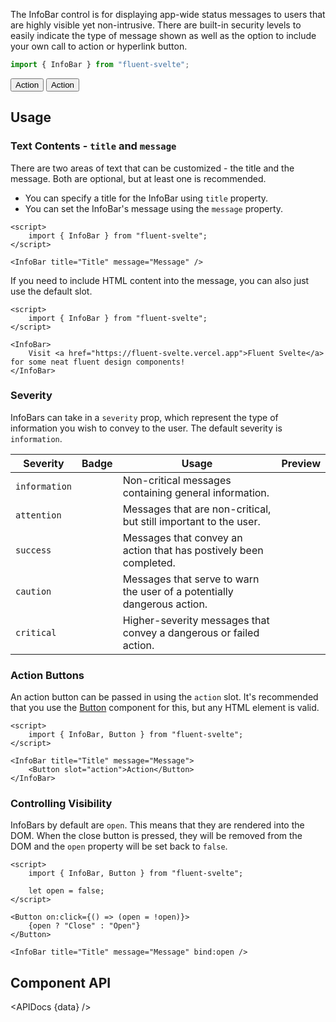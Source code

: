 <script lang="ts">
    import { InfoBar, InfoBadge, Button } from "fluent-svelte";
    import { Showcase, APIDocs } from "../../../../lib";

    import data from "fluent-svelte/InfoBar/InfoBar.svelte?raw&sveld";
</script>

The InfoBar control is for displaying app-wide status messages to users that are highly visible yet non-intrusive. There are built-in security levels to easily indicate the type of message shown as well as the option to include your own call to action or hyperlink button.

```ts
import { InfoBar } from "fluent-svelte";
```

<Showcase repl="789be6a7b377455aab6f44e123885423" columns={2}>
    <InfoBar title="Title" message="Message">
        <Button slot="action">Action</Button>
    </InfoBar>
    <InfoBar title="Title" message="Message" severity="attention">
        <Button slot="action" variant="accent">Action</Button>
    </InfoBar>
    <InfoBar title="Title" message="Message" closable={false} />
    <InfoBar title="Title" message="Message" severity="success" />
    <InfoBar title="Title" message="Message" severity="caution" />
    <InfoBar title="Title" message="Message" severity="critical" />
</Showcase>

## Usage

### Text Contents - `title` and `message`

There are two areas of text that can be customized - the title and the message. Both are optional, but at least one is recommended.

-   You can specify a title for the InfoBar using `title` property.
-   You can set the InfoBar's message using the `message` property.

```svelte example hideScript
<script>
	import { InfoBar } from "fluent-svelte";
</script>

<InfoBar title="Title" message="Message" />
```

If you need to include HTML content into the message, you can also just use the default slot.

```svelte example hideScript
<script>
	import { InfoBar } from "fluent-svelte";
</script>

<InfoBar>
	Visit <a href="https://fluent-svelte.vercel.app">Fluent Svelte</a> for some neat fluent design components!
</InfoBar>
```

### Severity

InfoBars can take in a `severity` prop, which represent the type of information you wish to convey to the user. The default severity is `information`.

| Severity      | Badge                                | Usage                                                                   | Preview                                                |
| ------------- | ------------------------------------ | ----------------------------------------------------------------------- | ------------------------------------------------------ |
| `information` | <InfoBadge severity="information" /> | Non-critical messages containing general information.                   | <InfoBar severity="information" title="Information" /> |
| `attention`   | <InfoBadge severity="attention" />   | Messages that are non-critical, but still important to the user.        | <InfoBar severity="attention" title="Attention" />     |
| `success`     | <InfoBadge severity="success" />     | Messages that convey an action that has postively been completed.       | <InfoBar severity="success" title="Success" />         |
| `caution`     | <InfoBadge severity="caution" />     | Messages that serve to warn the user of a potentially dangerous action. | <InfoBar severity="caution" title="Caution" />         |
| `critical`    | <InfoBadge severity="critical" />    | Higher-severity messages that convey a dangerous or failed action.      | <InfoBar severity="critical" title="Critical" />       |

### Action Buttons

An action button can be passed in using the `action` slot. It's recommended that you use the [Button](/docs/components/button) component for this, but any HTML element is valid.

```svelte example hideScript
<script>
	import { InfoBar, Button } from "fluent-svelte";
</script>

<InfoBar title="Title" message="Message">
	<Button slot="action">Action</Button>
</InfoBar>
```

### Controlling Visibility

InfoBars by default are `open`. This means that they are rendered into the DOM. When the close button is pressed, they will be removed from the DOM and the `open` property will be set back to `false`.

```svelte example
<script>
	import { InfoBar, Button } from "fluent-svelte";

	let open = false;
</script>

<Button on:click={() => (open = !open)}>
	{open ? "Close" : "Open"}
</Button>

<InfoBar title="Title" message="Message" bind:open />
```

## Component API

<APIDocs {data} />
